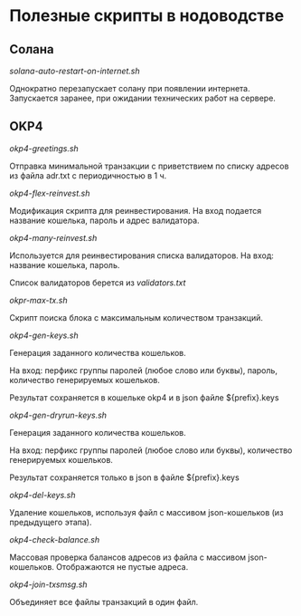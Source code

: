 # Полезные скрипты в нодоводстве

## Солана

*solana-auto-restart-on-internet.sh*

Однократно перезапускает солану при появлении интернета. Запускается заранее, при ожидании технических работ на сервере.

## OKP4

*okp4-greetings.sh*

Отправка минимальной транзакции с приветствием по списку адресов из файла adr.txt с периодичностью в 1 ч.

*okp4-flex-reinvest.sh*

Модификация скрипта для реинвестирования. На вход подается название кошелька, пароль и адрес валидатора.

*okp4-many-reinvest.sh*

Используется для реинвестирования списка валидаторов.
На вход: название кошелька, пароль.

Список валидаторов берется из *validators.txt*

*okpr-max-tx.sh*

Скрипт поиска блока с максимальным количеством транзакций.

*okp4-gen-keys.sh*

Генерация заданного количества кошельков.

На вход: перфикс группы паролей (любое слово или буквы), пароль, количество генерируемых кошельков.

Результат сохраняется в кошельке okp4 и в json файле ${prefix}.keys

*okp4-gen-dryrun-keys.sh*

Генерация заданного количества кошельков.

На вход: перфикс группы паролей (любое слово или буквы), количество генерируемых кошельков.

Результат сохраняется только в json в файле ${prefix}.keys

*okp4-del-keys.sh*

Удаление кошельков, используя файл с массивом json-кошельков (из предыдущего этапа).

*okp4-check-balance.sh*

Массовая проверка балансов адресов из файла с массивом json-кошельков. Отображаются не пустые адреса.

*okp4-join-txsmsg.sh*

Объединяет все файлы транзакций в один файл.

